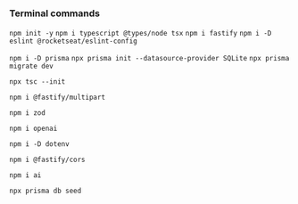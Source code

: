 ### Terminal commands

`npm init -y`
`npm i typescript @types/node tsx`
`npm i fastify`
`npm i -D eslint @rocketseat/eslint-config`

`npm i -D prisma`
`npx prisma init --datasource-provider SQLite`
`npx prisma migrate dev`

`npx tsc --init`

`npm i @fastify/multipart`

`npm i zod`

`npm i openai`

`npm i -D dotenv`

`npm i @fastify/cors`

`npm i ai`

`npx prisma db seed`

